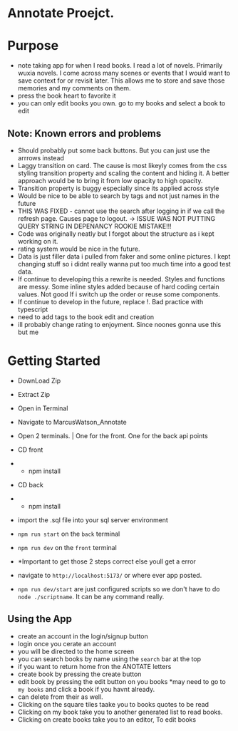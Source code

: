 # Annotate Proejct.


# Purpose
- note taking app for when I read books. I read a lot of novels. Primarily wuxia novels. I come across many scenes or events that I would want to save context for or revisit later. This allows me to store and save those memories and my comments on them.
- press the book heart to favorite it
- you can only edit books you own. go to my books and select a book to edit

## Note: Known errors and problems 
- Should probably put some back buttons. But you can just use the arrrows instead
- Laggy transition on card. The cause is most likeyly comes from the css styling transition property and scaling the content and hiding it. A better approach would be to bring it from low opacity to high opacity.
- Transition property is buggy especially since its applied across style
- Would be nice to be able to search by tags and not just names in the future
- THIS WAS FIXED - cannot use the search after logging in if we call the refresh page. Causes page to logout. -> ISSUE WAS NOT PUTTING QUERY STRING IN DEPENANCY ROOKIE MISTAKE!!!
- Code was originally neatly but I forgot about the structure as i kept working on it.
- rating system would be nice in the future.
- Data is just filler data i pulled from faker and some online pictures. I kept changing stuff so i didnt really wanna put too much time into a good test data.
- If continue to developing this a rewrite is needed. Styles and functions are messy. Some inline styles added because of hard coding certain values. Not good If i switch up the order or reuse some components.
- If continue to develop in the future, replace !. Bad practice with typescript
- need to add tags to the book edit and creation
- ill probably change rating to enjoyment. Since noones gonna use this but me

# Getting Started

- DownLoad Zip
- Extract Zip
- Open in Terminal
- Navigate to MarcusWatson_Annotate
- Open 2 terminals. | One for the front. One for the back api points
- CD front
- - npm install
- CD back
- - npm install
- import the .sql file into your sql server environment
- `npm run start` on the `back` terminal
- `npm run dev` on the `front` terminal
- *Important to get those 2 steps correct else youll get a error
- navigate to `http://localhost:5173/` or where ever app posted.

- `npm run dev/start` are just configured scripts so we don't have to do `node ./scriptname`. It can be any command really.

## Using the App
- create an account in the login/signup button
- login once you cerate an account
- you will be directed to the home screen
- you can search books by name using the `search` bar at the top
- if you want to return home fron the ANOTATE letters
- create book by pressing the create button
- edit book by pressing the edit button on you books *may need to go to `my books` and click a book if you havnt already.
- can delete from their as well.
- Clicking on the square tiles taake you to books quotes to be read
- Clicking on my book take you to another generated list to read books.
- Clicking on create books take you to an editor, To edit books

